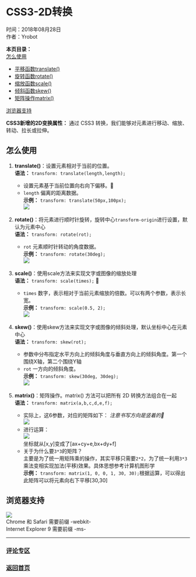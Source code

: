 # CSS3-2D转换  
时间：2018年08月28日  
作者：Yrobot  

__本页目录：__    
[怎么使用](#id1)  
- [平移函数translate()](#id11)
- [旋转函数rotate()](#id12)
- [缩放函数scale()](#id13)
- [倾斜函数skew()](#id14)
- [矩阵操作matrix()](#id15)  

[浏览器支持](#id2)  

__CSS3新增的2D变换属性：__   通过 CSS3 转换，我们能够对元素进行移动、缩放、转动、拉长或拉伸。

<a href="" id="id1"></a>

## 怎么使用
<a href="" id="id11"></a>

1. __translate()__：设置元素相对于当前的位置。  
   __语法：__ `transform: translate(length,length);`  
   - 设置元素基于当前位置向右向下偏移。   
   - `length` 偏离的距离数据。  
   __示例：__ `transform: translate(50px,100px);`  
   ![](https://ws1.sinaimg.cn/large/006tNbRwgy1fuockbel15j30ai0euwey.jpg) 
<a href="" id="id12"></a>

2. __rotate()__：将元素进行顺时针旋转，旋转中心`transform-origin`进行设置，默认为元素中心  
   __语法：__ `transform: rotate(rot);`     
   - `rot` 元素顺时针转动的角度数据。   
   __示例：__ `transform: rotate(30deg);`   
   ![](https://ws4.sinaimg.cn/large/006tNbRwgy1fuockq1b1rj308i0aggmc.jpg)
<a href="" id="id13"></a>   

3. __scale()__：使用scale方法来实现文字或图像的缩放处理  
   __语法：__ `transform: scale(times);`     
   - `times` 数字，表示相对于当前元素缩放的倍数。可以有两个参数，表示长宽。  
   __示例：__ `transform: scale(0.5, 2);`   
   ![](https://ws4.sinaimg.cn/large/006tNbRwgy1fuoclaoa1uj30fa0lqjsf.jpg)
<a href="" id="14"></a>

4. __skew()__：使用skew方法来实现文字或图像的倾斜处理，默认坐标中心在元素中心   
   __语法：__ `transform: skew(rot);`  
   - 参数中分布指定水平方向上的倾斜角度与垂直方向上的倾斜角度。第一个围绕X轴，第二个围绕Y轴    
   - `rot` 一方向的倾斜角度。  
   __示例：__ `transform: skew(30deg, 30deg);`   
   ![](https://ws1.sinaimg.cn/large/006tNbRwgy1fuocmattrhj30880a4jrw.jpg)
<a href="" id="15"></a>

5. __matrix()__：矩阵操作。matrix() 方法可以把所有 2D 转换方法组合在一起  
   __语法：__ `transform: matrix(a,b,c,d,e,f);`  
   - 实际上，这6参数，对应的矩阵如下： _注意书写方向是竖着的_   
     ![](https://ws1.sinaimg.cn/large/006tNbRwgy1fuoak0zwuhj304302kq2w.jpg)  
   - 进行运算：  
     ![](https://ws1.sinaimg.cn/large/006tNbRwgy1fuoaq82zpxj30cm02xwep.jpg)  
     坐标就从[x,y]变成了[ax+cy+e,bx+dy+f]  
   - 关于为什么要`3*3`的矩阵？   
     主要是为了统一用矩阵乘的操作，其实平移只需要`2*2`，为了统一利用`3*3`乘法变相实现加法(平移)效果。具体思想参考计算机图形学    
   __示例：__ `transform: matrix(1, 0, 0, 1, 30, 30);`根据运算，可以得出此矩阵可以将元素向右下平移[30,30]   

<a id='id2'></a>

## 浏览器支持
![](https://ws4.sinaimg.cn/large/006tNbRwgy1fuo7z8j9byj318s04s3zs.jpg)  
Chrome 和 Safari 需要前缀 -webkit-  
Internet Explorer 9 需要前缀 -ms-  

--- 
### [评论专区](https://github.com/Yrobot/Yrobot-FrontEnd-Blog/issues/1)  
### [返回首页](../../README.md)
